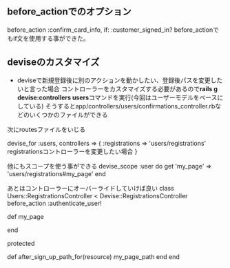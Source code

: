 ## before_actionでのオプション

before_action :confirm_card_info, if: :customer_signed_in?
before_actionでもif文を使用する事ができた。

## deviseのカスタマイズ

- deviseで新規登録後に別のアクションを動かしたい、登録後パスを変更したいと言った場合
コントローラーをカスタマイズする必要があるので**rails g devise:controllers users**コマンドを実行(今回はユーザーモデルをベースにしている)
そうするとapp/controllers/users/confirmations_controller.rbなどのいくつかのファイルができる

次にroutesファイルをいじる

devise_for :users, controllers => {
  :registrations => 'users/registrations' registrationsコントローラーを変更したい場合
}

他にもスコープを使う事ができる
devise_scope :user do
  get 'my_page' => 'users/registrations#my_page'
end

あとはコントローラーにオーバーライドしていけば良い
class Users::RegistrationsController < Devise::RegistrationsController
  before_action :authenticate_user!

  def my_page

  end

  protected

  def after_sign_up_path_for(resource)
     my_page_path
  end
end


